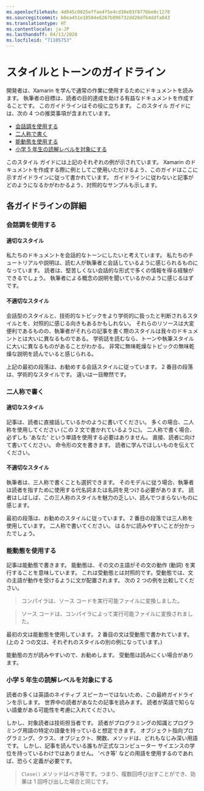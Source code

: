 ```yaml
---
ms.openlocfilehash: 4d045c0025effae4f5e4cd30e03f8776be0c1270
ms.sourcegitcommit: b0ea451e18504e6267b896732dd26df64ddfa843
ms.translationtype: HT
ms.contentlocale: ja-JP
ms.lasthandoff: 04/13/2020
ms.locfileid: "71105753"
---
```

# <a name="voice-and-tone-guidelines"></a>スタイルとトーンのガイドライン

開発者は、Xamarin を学んで通常の作業に使用するためにドキュメントを読みます。
執筆者の目標は、読者の目的達成を助ける有益なドキュメントを作成することです。 このガイドラインはその役に立ちます。 このスタイル ガイドには、次の 4 つの推奨事項が含まれています。

- [会話調を使用する](#use-a-conversational-tone)
- [二人称で書く](#write-in-2nd-person)
- [能動態を使用する](#use-active-voice)
- [小学 5 年生の読解レベルを対象にする](#target-a-fifth-grade-reading-level)

このスタイル ガイドには上記のそれぞれの例が示されています。 Xamarin のドキュメントを作成する際に例としてご使用いただけるよう、このガイドはここに示すガイドラインに従って書かれています。 ガイドラインに従わないと記事がどのようになるかがわかるよう、対照的なサンプルも示します。

## <a name="details-on-each-guideline"></a>各ガイドラインの詳細

### <a name="use-a-conversational-tone"></a>会話調を使用する

#### <a name="appropriate-style"></a>適切なスタイル

私たちのドキュメントを会話的なトーンにしたいと考えています。 私たちのチュートリアルや説明は、読む人が執筆者と会話しているように感じられるものになっています。
読者は、堅苦しくない会話的な形式で多くの情報を得る経験ができるでしょう。 執筆者による概念の説明を聞いているかのように感じるはずです。

#### <a name="inappropriate-style"></a>不適切なスタイル

会話型のスタイルと、技術的なトピックをより学術的に扱ったと判断されるスタイルとを、対照的に感じる向きもあるかもしれない。 それらのリソースは大変便利であるものの、執筆者がそれらの記事を書く際のスタイルは我々のドキュメントとは大いに異なるものである。 学術誌を読むなら、トーンや執筆スタイルに大いに異なるものがあることがわかる。
非常に無味乾燥なトピックの無味乾燥な説明を読んでいると感じられる。

上記の最初の段落は、お勧めする会話スタイルに従っています。 2 番目の段落は、学術的なスタイルです。 違いは一目瞭然です。

### <a name="write-in-second-person"></a>二人称で書く

#### <a name="appropriate-style"></a>適切なスタイル

記事は、読者に直接話しているかのように書いてください。 多くの場合、二人称を使用してください (この 2 文で書かれているように)。 二人称で書く場合、必ずしも 'あなた' という単語を使用する必要はありません。 直接、読者に向けて書いてください。 命令形の文を書きます。
読者に学んでほしいものを伝えてください。

#### <a name="inappropriate-style"></a>不適切なスタイル

執筆者は、三人称で書くことも選択できます。 そのモデルに従う場合、執筆者は読者を指すために使用する代名詞または名詞を見つける必要があります。 読者はしばしば、この三人称のスタイルを魅力の乏しい、読んでつまらないものに感じます。

最初の段落は、お勧めのスタイルに従っています。 2 番目の段落では三人称を使用しています。 二人称で書いてください。 はるかに読みやすいことが分かったでしょう。

### <a name="use-active-voice"></a>能動態を使用する

記事は能動態で書きます。 能動態は、その文の主語がその文の動作 (動詞) を実行することを意味しています。 これは受動態とは対照的です。受動態では、文の主語が動作を受けるように文が配置されます。 次の 2 つの例を比較してください。

> コンパイラは、ソース コードを実行可能ファイルに変換しました。

> ソース コードは、コンパイラによって実行可能ファイルに変換されました。

最初の文は能動態を使用しています。 2 番目の文は受動態で書かれています。
(上の 2 つの文は、それぞれのスタイルの別の例になっています。)

能動態の方が読みやすいので、お勧めします。 受動態は読みにくい場合があります。

### <a name="target-a-fifth-grade-reading-level"></a>小学 5 年生の読解レベルを対象にする

読者の多くは英語のネイティブ スピーカーではないため、この最終ガイドラインを示します。
世界中の読者があなたの記事を読みます。 読者が英語で知らない語彙がある可能性を考慮に入れてください。

しかし、対象読者は技術担当者です。 読者がプログラミングの知識とプログラミング用語の特定の語彙を持っていると想定できます。 オブジェクト指向プログラミング、クラス、オブジェクト、関数、メソッドは、どれもなじみ深い用語です。 しかし、記事を読んでいる誰もが正式なコンピューター サイエンスの学位を持っているわけではありません。 'べき等' などの用語を使用するのであれば、恐らく定義が必要です。

> `Close()` メソッドはべき等です。つまり、複数回呼び出すことができ、効果は 1 回呼び出した場合と同じです。

